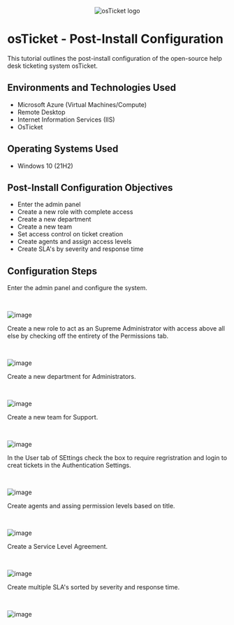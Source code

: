 <p align="center">
<img src="https://i.imgur.com/Clzj7Xs.png" alt="osTicket logo"/>
</p>

<h1>osTicket - Post-Install Configuration</h1>
This tutorial outlines the post-install configuration of the open-source help desk ticketing system osTicket.<br />


<h2>Environments and Technologies Used</h2>

- Microsoft Azure (Virtual Machines/Compute)
- Remote Desktop
- Internet Information Services (IIS)
- OsTicket

<h2>Operating Systems Used </h2>

- Windows 10</b> (21H2)

<h2>Post-Install Configuration Objectives</h2>

- Enter the admin panel
- Create a new role with complete access
- Create a new department
- Create a new team
- Set access control on ticket creation
- Create agents and assign access levels
- Create SLA's by severity and response time

<h2>Configuration Steps</h2>
</p>
<p>
Enter the admin panel and configure the system.
</p>
<br />
<p>
  
![image](https://github.com/Marcus-Pearce/post-install-config/assets/140969692/5d96d4a3-ab32-4e24-ac47-1af6f78d4416)


</p>
<p>
Create a new role to act as an Supreme Administrator with access above all else by checking off the entirety of the Permissions tab. 
</p>
<br />

![image](https://github.com/Marcus-Pearce/post-install-config/assets/140969692/0949d966-318d-406b-983c-71ba7cf4770b)



<p>
Create a new department for Administrators.
</p>
<br />

![image](https://github.com/Marcus-Pearce/post-install-config/assets/140969692/c274b1f0-6472-46e3-9292-bf5ae2b77e3a)


<p>
Create a new team for Support.
</p>
<p>

</p>
<br />

<p>

  ![image](https://github.com/Marcus-Pearce/post-install-config/assets/140969692/f4ffed4a-2733-4f75-8ef3-175b8de79a07)


</p>
<p>
In the User tab of SEttings check the box to require regristration and login to creat tickets in the Authentication Settings.  
</p>
<br />

<p>

![image](https://github.com/Marcus-Pearce/post-install-config/assets/140969692/317f731f-62ff-4383-a9da-5765601d4f22)

</p>
<p>
Create agents and assing permission levels based on title.
</p>
<br />

<p>

![image](https://github.com/Marcus-Pearce/post-install-config/assets/140969692/b8c70030-5094-4868-8115-cb8ceaccd640)

</p>
<p>
Create a Service Level Agreement.
</p>
<br />


<p>

![image](https://github.com/Marcus-Pearce/post-install-config/assets/140969692/bb36e85c-d3d2-438d-8898-9537eedadb7e)



</p>
<p>
Create multiple SLA's sorted by severity and response time.
</p>
<br />


<p>

![image](https://github.com/Marcus-Pearce/post-install-config/assets/140969692/195b0c4e-f364-46f5-8273-e89d2716e0cb)

